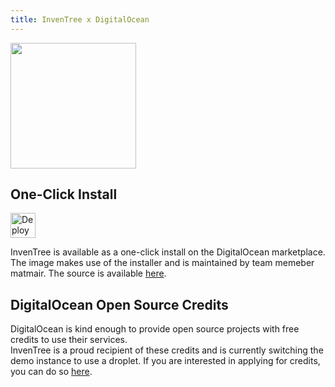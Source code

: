 ```yaml
---
title: InvenTree x DigitalOcean
---
```


<p>
  <a href="https://www.digitalocean.com/">
    <img src="https://opensource.nyc3.cdn.digitaloceanspaces.com/attribution/assets/PoweredByDO/DO_Powered_by_Badge_blue.svg" width="201px">
  </a>
</p>

## One-Click Install

<a href="https://marketplace.digitalocean.com/apps/inventree?refcode=d6172576d014"><img src="https://www.deploytodo.com/do-btn-blue-ghost.svg" alt="Deploy to DO" width="auto" height="40" /></a>

InvenTree is available as a one-click install on the DigitalOcean marketplace. The image makes use of the installer and is maintained by team memeber matmair. The source is available [here](https://github.com/invenhost/inventree_droplet).

## DigitalOcean Open Source Credits

DigitalOcean is kind enough to provide open source projects with free credits to use their services.  
InvenTree is a proud recipient of these credits and is currently switching the demo instance to use a droplet. If you are interested in applying for credits, you can do so [here](https://www.digitalocean.com/open-source/credits-for-projects).

